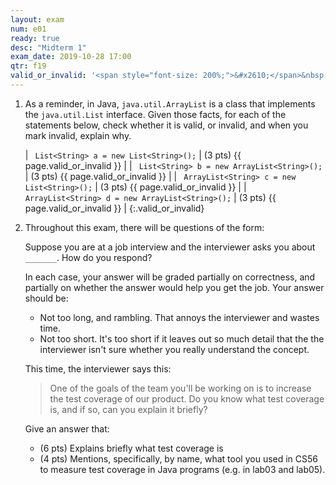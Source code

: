 ```yaml
---
layout: exam
num: e01
ready: true
desc: "Midterm 1"
exam_date: 2019-10-28 17:00
qtr: f19
valid_or_invalid: '<span style="font-size: 200%;">&#x2610;</span>&nbsp;Valid&nbsp;&nbsp;<span style="font-size: 200%;">&#x2610;</span>&nbsp;Invalid '
---
```



<ol>

<li class="page-break-before" markdown="1">

As a reminder, in Java, `java.util.ArrayList` is a class that implements
the `java.util.List` interface.   Given those facts, for each of the
statements below, check whether it is valid, or invalid, and when
you mark invalid, explain why.


<style>
table.valid_or_invalid * td { padding: 6px; color: black; }
table.valid_or_invalid * td:first-child { border-right: none;}
table.valid_or_invalid * td:last-child { border-left: none;}
</style>


| ` List<String> a = new List<String>();`           | (3 pts) {{ page.valid_or_invalid }} |
| ` List<String> b = new ArrayList<String>();`      | (3 pts) {{ page.valid_or_invalid }} | 
| ` ArrayList<String> c = new List<String>();`      | (3 pts) {{ page.valid_or_invalid }} | 
| ` ArrayList<String> d = new ArrayList<String>();` | (3 pts) {{ page.valid_or_invalid }} | 
{:.valid_or_invalid}


</li>

<li class="page-break-before" markdown="1"> Throughout this exam, there will be questions of the form:

Suppose you are at a job interview and the interviewer asks you about `_______`.   How do you respond?

In each case, your answer will be graded partially on correctness, and
partially on whether the answer would help you get the job.  Your
answer should be:

* Not too long, and rambling.  That annoys the interviewer and wastes time.
* Not too short.  It's too short if it leaves out so much detail that the the
   interviewer isn't sure whether you really understand the concept.

This time, the interviewer says this:

> One of the goals of the team you'll be working on is to increase the
> test coverage of our product.  Do you know what test coverage is, and
> if so, can you explain it briefly?

Give an answer that:
* (6 pts) Explains briefly what test coverage is
* (4 pts) Mentions, specifically, by name, what tool you used in CS56 to measure test coverage in Java programs (e.g. in lab03 and lab05).

</li>


</ol>
